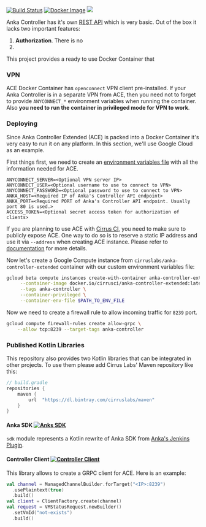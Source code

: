 [![Build Status](https://api.cirrus-ci.com/github/cirruslabs/anka-controller-extended.svg)](https://cirrus-ci.com/github/cirruslabs/anka-controller-extended)
[![Docker Image](https://images.microbadger.com/badges/version/cirrusci/anka-controller-extended.svg)](https://microbadger.com/images/cirrusci/anka-controller-extended)
[![](https://images.microbadger.com/badges/image/cirrusci/anka-controller-extended.svg)](https://microbadger.com/images/cirrusci/anka-controller-extended)

Anka Controller has it's own [REST API](https://ankadoc.bitbucket.io/using-controller/#controller-rest-apis) which is very basic. Out of the box it lacks two important features:

1. **Authorization**. There is no  
2.

This project provides a ready to use Docker Container that 

### VPN

ACE Docker Container has `openconnect` VPN client pre-installed. If your Anka Controller is in a separate VPN from ACE, then
you need not to forget to provide `ANYCONNECT_*` environment variables when running the container. Also **you need to run
the container in privileged mode for VPN to work**. 

### Deploying

Since Anka Controller Extended (ACE) is packed into a Docker Container it's very easy to run it on any platform. In this section,
we'll use Google Cloud as an example.

First things first, we need to create an [environment variables file](https://docs.docker.com/compose/env-file/) with all
the information needed for ACE. 

```properties
ANYCONNECT_SERVER=<Optional VPN server IP>
ANYCONNECT_USER=<Optional username to use to connect to VPN>
ANYCONNECT_PASSWORD=<Optional password to use to connect to VPN>
ANKA_HOST=<Required IP of Anka's Controller API endpoint>
ANKA_PORT=<Required PORT of Anka's Controller API endpoint. Usually port 80 is used.>
ACCESS_TOKEN=<Optional secret access token for authorization of clients>
```

If you are planning to use ACE with [Cirrus CI](https://cirrus-ci.org), you need to make sure to publicly expose ACE.
One way to do so is to reserve a static IP address and use it via `--address` when creating  ACE instance. Please refer 
to [documentation](https://cloud.google.com/compute/docs/ip-addresses/reserve-static-external-ip-address) for more details. 

Now let's create a Google Compute instance from `cirruslabs/anka-controller-extended` container with our custom 
environment variables file: 

```bash
gcloud beta compute instances create-with-container anka-controller-extended \
     --container-image docker.io/cirrusci/anka-controller-extended:latest \
     --tags anka-controller \
     --container-privileged \
     --container-env-file $PATH_TO_ENV_FILE
```

Now we need to create a firewall rule to allow incoming traffic for `8239` port.

```bash
gcloud compute firewall-rules create allow-grpc \
    --allow tcp:8239 --target-tags anka-controller
```

### Published Kotlin Libraries

This repository also provides two Kotlin libraries that can be integrated in other projects. To use them please add Cirrus
Labs' Maven repository like this:

```groovy
// build.gradle
repositories {
    maven {
        url  "https://dl.bintray.com/cirruslabs/maven" 
    }
}
```

#### Anka SDK [![Anks SDK](https://api.bintray.com/packages/cirruslabs/maven/anka-sdk/images/download.svg) ](https://bintray.com/cirruslabs/maven/anka-sdk/_latestVersion)

`sdk` module represents a Kotlin rewrite of Anka SDK from [Anka's Jenkins Plugin](https://github.com/jenkinsci/anka-build-plugin).

#### Controller Client [![Controller Client](https://api.bintray.com/packages/cirruslabs/maven/anka-controller-extended-client/images/download.svg) ](https://bintray.com/cirruslabs/maven/anka-controller-extended-client/_latestVersion)

This library allows to create a GRPC client for ACE. Here is an example: 

```kotlin
val channel = ManagedChannelBuilder.forTarget("<IP>:8239")
  .usePlaintext(true)
  .build()
val client = ClientFactory.create(channel)
val request = VMStatusRequest.newBuilder()
  .setVmId("not-exists")
  .build()
```
